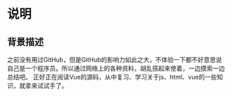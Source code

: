 # 说明

## 背景描述
之前没有用过GitHub，但是GitHub的影响力如此之大，不体验一下都不好意思说自己是一个程序员。所以通过网络上的各种资料，胡乱搭起来使着，一边摸索一边总结吧。
正好正在阅读Vue的源码，从中复习、学习关于js、html、vue的一些知识，就拿来试试手了。
